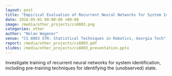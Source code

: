 ```yaml
---
layout: post
title: "Empirical Evaluation of Recurrent Neural Networks for System Identification"
date: 2016-05-01 00:00:00 +00:00
image: /media/other_projects/cs8803.png
categories: other
author: "Nolan Wagener"
venue: "CS 8803 STR: Statistical Techniques in Robotics, Georgia Tech"
report: /media/other_projects/cs8803.pdf
slides: /media/other_projects/cs8803_presentation.pptx
---
```

Investigate training of recurrent neural networks for system identification, including pre-training techniques for identifying the (unobserved) state.
